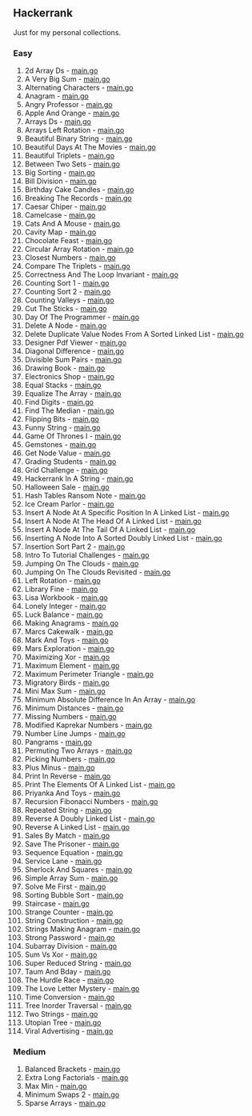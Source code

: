 ## Hackerrank

Just for my personal collections.

<!-- start dictionary -->

### Easy 
1. 2d Array Ds - [main.go](easy/2d-array-ds/main.go)
2. A Very Big Sum - [main.go](easy/a-very-big-sum/main.go)
3. Alternating Characters - [main.go](easy/alternating-characters/main.go)
4. Anagram - [main.go](easy/anagram/main.go)
5. Angry Professor - [main.go](easy/angry-professor/main.go)
6. Apple And Orange - [main.go](easy/apple-and-orange/main.go)
7. Arrays Ds - [main.go](easy/arrays-ds/main.go)
8. Arrays Left Rotation - [main.go](easy/arrays-left-rotation/main.go)
9. Beautiful Binary String - [main.go](easy/beautiful-binary-string/main.go)
10. Beautiful Days At The Movies - [main.go](easy/beautiful-days-at-the-movies/main.go)
11. Beautiful Triplets - [main.go](easy/beautiful-triplets/main.go)
12. Between Two Sets - [main.go](easy/between-two-sets/main.go)
13. Big Sorting - [main.go](easy/big-sorting/main.go)
14. Bill Division - [main.go](easy/bill-division/main.go)
15. Birthday Cake Candles - [main.go](easy/birthday-cake-candles/main.go)
16. Breaking The Records - [main.go](easy/breaking-the-records/main.go)
17. Caesar Chiper - [main.go](easy/caesar-chiper/main.go)
18. Camelcase - [main.go](easy/camelcase/main.go)
19. Cats And A Mouse - [main.go](easy/cats-and-a-mouse/main.go)
20. Cavity Map - [main.go](easy/cavity-map/main.go)
21. Chocolate Feast - [main.go](easy/chocolate-feast/main.go)
22. Circular Array Rotation - [main.go](easy/circular-array-rotation/main.go)
23. Closest Numbers - [main.go](easy/closest-numbers/main.go)
24. Compare The Triplets - [main.go](easy/compare-the-triplets/main.go)
25. Correctness And The Loop Invariant - [main.go](easy/correctness-and-the-loop-invariant/main.go)
26. Counting Sort 1 - [main.go](easy/counting-sort-1/main.go)
27. Counting Sort 2 - [main.go](easy/counting-sort-2/main.go)
28. Counting Valleys - [main.go](easy/counting-valleys/main.go)
29. Cut The Sticks - [main.go](easy/cut-the-sticks/main.go)
30. Day Of The Programmer - [main.go](easy/day-of-the-programmer/main.go)
31. Delete A Node - [main.go](easy/delete-a-node/main.go)
32. Delete Duplicate Value Nodes From A Sorted Linked List - [main.go](easy/delete-duplicate-value-nodes-from-a-sorted-linked-list/main.go)
33. Designer Pdf Viewer - [main.go](easy/designer-pdf-viewer/main.go)
34. Diagonal Difference - [main.go](easy/diagonal-difference/main.go)
35. Divisible Sum Pairs - [main.go](easy/divisible-sum-pairs/main.go)
36. Drawing Book - [main.go](easy/drawing-book/main.go)
37. Electronics Shop - [main.go](easy/electronics-shop/main.go)
38. Equal Stacks - [main.go](easy/equal-stacks/main.go)
39. Equalize The Array - [main.go](easy/equalize-the-array/main.go)
40. Find Digits - [main.go](easy/find-digits/main.go)
41. Find The Median - [main.go](easy/find-the-median/main.go)
42. Flipping Bits - [main.go](easy/flipping-bits/main.go)
43. Funny String - [main.go](easy/funny-string/main.go)
44. Game Of Thrones I - [main.go](easy/game-of-thrones-i/main.go)
45. Gemstones - [main.go](easy/gemstones/main.go)
46. Get Node Value - [main.go](easy/get-node-value/main.go)
47. Grading Students - [main.go](easy/grading-students/main.go)
48. Grid Challenge - [main.go](easy/grid-challenge/main.go)
49. Hackerrank In A String - [main.go](easy/hackerrank-in-a-string/main.go)
50. Halloween Sale - [main.go](easy/halloween-sale/main.go)
51. Hash Tables Ransom Note - [main.go](easy/hash-tables-ransom-note/main.go)
52. Ice Cream Parlor - [main.go](easy/ice-cream-parlor/main.go)
53. Insert A Node At A Specific Position In A Linked List - [main.go](easy/insert-a-node-at-a-specific-position-in-a-linked-list/main.go)
54. Insert A Node At The Head Of A Linked List - [main.go](easy/insert-a-node-at-the-head-of-a-linked-list/main.go)
55. Insert A Node At The Tail Of A Linked List - [main.go](easy/insert-a-node-at-the-tail-of-a-linked-list/main.go)
56. Inserting A Node Into A Sorted Doubly Linked List - [main.go](easy/inserting-a-node-into-a-sorted-doubly-linked-list/main.go)
57. Insertion Sort Part 2 - [main.go](easy/insertion-sort-part-2/main.go)
58. Intro To Tutorial Challenges - [main.go](easy/intro-to-tutorial-challenges/main.go)
59. Jumping On The Clouds - [main.go](easy/jumping-on-the-clouds/main.go)
60. Jumping On The Clouds Revisited - [main.go](easy/jumping-on-the-clouds-revisited/main.go)
61. Left Rotation - [main.go](easy/left-rotation/main.go)
62. Library Fine - [main.go](easy/library-fine/main.go)
63. Lisa Workbook - [main.go](easy/lisa-workbook/main.go)
64. Lonely Integer - [main.go](easy/lonely-integer/main.go)
65. Luck Balance - [main.go](easy/luck-balance/main.go)
66. Making Anagrams - [main.go](easy/making-anagrams/main.go)
67. Marcs Cakewalk - [main.go](easy/marcs-cakewalk/main.go)
68. Mark And Toys - [main.go](easy/mark-and-toys/main.go)
69. Mars Exploration - [main.go](easy/mars-exploration/main.go)
70. Maximizing Xor - [main.go](easy/maximizing-xor/main.go)
71. Maximum Element - [main.go](easy/maximum-element/main.go)
72. Maximum Perimeter Triangle - [main.go](easy/maximum-perimeter-triangle/main.go)
73. Migratory Birds - [main.go](easy/migratory-birds/main.go)
74. Mini Max Sum - [main.go](easy/mini-max-sum/main.go)
75. Minimum Absolute Difference In An Array - [main.go](easy/minimum-absolute-difference-in-an-array/main.go)
76. Minimum Distances - [main.go](easy/minimum-distances/main.go)
77. Missing Numbers - [main.go](easy/missing-numbers/main.go)
78. Modified Kaprekar Numbers - [main.go](easy/modified-kaprekar-numbers/main.go)
79. Number Line Jumps - [main.go](easy/number-line-jumps/main.go)
80. Pangrams - [main.go](easy/pangrams/main.go)
81. Permuting Two Arrays - [main.go](easy/permuting-two-arrays/main.go)
82. Picking Numbers - [main.go](easy/picking-numbers/main.go)
83. Plus Minus - [main.go](easy/plus-minus/main.go)
84. Print In Reverse - [main.go](easy/print-in-reverse/main.go)
85. Print The Elements Of A Linked List - [main.go](easy/print-the-elements-of-a-linked-list/main.go)
86. Priyanka And Toys - [main.go](easy/priyanka-and-toys/main.go)
87. Recursion Fibonacci Numbers - [main.go](easy/recursion-fibonacci-numbers/main.go)
88. Repeated String - [main.go](easy/repeated-string/main.go)
89. Reverse A Doubly Linked List - [main.go](easy/reverse-a-doubly-linked-list/main.go)
90. Reverse A Linked List - [main.go](easy/reverse-a-linked-list/main.go)
91. Sales By Match - [main.go](easy/sales-by-match/main.go)
92. Save The Prisoner - [main.go](easy/save-the-prisoner/main.go)
93. Sequence Equation - [main.go](easy/sequence-equation/main.go)
94. Service Lane - [main.go](easy/service-lane/main.go)
95. Sherlock And Squares - [main.go](easy/sherlock-and-squares/main.go)
96. Simple Array Sum - [main.go](easy/simple-array-sum/main.go)
97. Solve Me First - [main.go](easy/solve-me-first/main.go)
98. Sorting Bubble Sort - [main.go](easy/sorting-bubble-sort/main.go)
99. Staircase - [main.go](easy/staircase/main.go)
100. Strange Counter - [main.go](easy/strange-counter/main.go)
101. String Construction - [main.go](easy/string-construction/main.go)
102. Strings Making Anagram - [main.go](easy/strings-making-anagram/main.go)
103. Strong Password - [main.go](easy/strong-password/main.go)
104. Subarray Division - [main.go](easy/subarray-division/main.go)
105. Sum Vs Xor - [main.go](easy/sum-vs-xor/main.go)
106. Super Reduced String - [main.go](easy/super-reduced-string/main.go)
107. Taum And Bday - [main.go](easy/taum-and-bday/main.go)
108. The Hurdle Race - [main.go](easy/the-hurdle-race/main.go)
109. The Love Letter Mystery - [main.go](easy/the-love-letter-mystery/main.go)
110. Time Conversion - [main.go](easy/time-conversion/main.go)
111. Tree Inorder Traversal - [main.go](easy/tree-inorder-traversal/main.go)
112. Two Strings - [main.go](easy/two-strings/main.go)
113. Utopian Tree - [main.go](easy/utopian-tree/main.go)
114. Viral Advertising - [main.go](easy/viral-advertising/main.go)


### Medium 
1. Balanced Brackets - [main.go](medium/balanced-brackets/main.go)
2. Extra Long Factorials - [main.go](medium/extra-long-factorials/main.go)
3. Max Min - [main.go](medium/max-min/main.go)
4. Minimum Swaps 2 - [main.go](medium/minimum-swaps-2/main.go)
5. Sparse Arrays - [main.go](medium/sparse-arrays/main.go)

<!-- end dictionary -->
